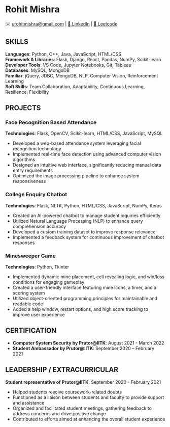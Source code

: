 # Rohit Mishra
 ✉️ urohitmishra@gmail.com | [🔗 LinkedIn](https://linkedin.com/in/mirohit) | [🐙 Leetcode](https://leetcode.com/u/newChallenge/)


## SKILLS
**Languages**: Python, C++, Java, JavaScript, HTML/CSS  
**Framework & Libraries**: Flask, Django, React, Pandas, NumPy, Scikit-learn  
**Developer Tools**: VS Code, Jupyter Notebooks, Git, Tableau  
**Databases**: MySQL, MongoDB  
**Familiar**: jQuery, JDBC, MongoDB, NLP, Computer Vision, Reinforcement Learning  
**Soft Skills**: Team Collaboration, Adaptability, Continuous Learning, Resilience, Flexibility  

## PROJECTS

### Face Recognition Based Attendance  
**Technologies**: Flask, OpenCV, Scikit-learn, HTML/CSS, JavaScript, MySQL  
- Developed a web-based attendance system leveraging facial recognition technology  
- Implemented real-time face detection using advanced computer vision algorithms  
- Designed an intuitive web interface, significantly reducing manual data entry requirements  
- Optimized the image processing pipeline to enhance system responsiveness  

### College Enquiry Chatbot  
**Technologies**: Flask, NLTK, Python, HTML/CSS, JavaScript, NumPy, Keras  
- Created an AI-powered chatbot to manage student inquiries efficiently  
- Utilized Natural Language Processing (NLP) to enhance query comprehension accuracy  
- Developed a custom training dataset to improve response relevance  
- Implemented a feedback system for continuous improvement of chatbot responses  

### Minesweeper Game  
**Technologies**: Python, Tkinter  
- Implemented dynamic mine placement, cell revealing logic, and win/loss conditions for engaging gameplay  
- Created a user-friendly interface featuring mine icons, a timer, and a scoring system  
- Utilized object-oriented programming principles for maintainable and readable code  
- Added a help window, restart options, and high score tracking to improve user experience  

## CERTIFICATION
- **Computer System Security by Prutor@IITK**: August 2021 - March 2022
- **Student Ambassador by Prutor@IITK**: September 2020 – February 2021  
  

## LEADERSHIP / EXTRACURRICULAR
**Student representative of Prutor@IITK**: September 2020 - February 2021  
- Helped students resolve coursework-related doubts  
- Functioned as a liaison between students and faculty to provide support and assistance  
- Organized and facilitated student meetings, gathering feedback to address concerns and drive positive change  
- Contributed to efforts aimed at enhancing the overall student experience  

